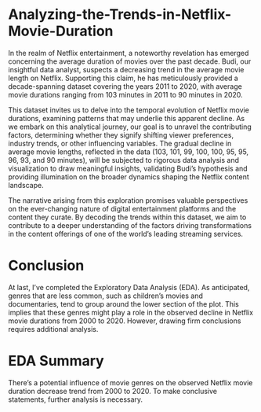 # Analyzing-the-Trends-in-Netflix-Movie-Duration

In the realm of Netflix entertainment, a noteworthy revelation has emerged concerning the average duration of movies over the past decade. Budi, our insightful data analyst, suspects a decreasing trend in the average movie length on Netflix. Supporting this claim, he has meticulously provided a decade-spanning dataset covering the years 2011 to 2020, with average movie durations ranging from 103 minutes in 2011 to 90 minutes in 2020.

This dataset invites us to delve into the temporal evolution of Netflix movie durations, examining patterns that may underlie this apparent decline. As we embark on this analytical journey, our goal is to unravel the contributing factors, determining whether they signify shifting viewer preferences, industry trends, or other influencing variables. The gradual decline in average movie lengths, reflected in the data (103, 101, 99, 100, 100, 95, 95, 96, 93, and 90 minutes), will be subjected to rigorous data analysis and visualization to draw meaningful insights, validating Budi’s hypothesis and providing illumination on the broader dynamics shaping the Netflix content landscape.

The narrative arising from this exploration promises valuable perspectives on the ever-changing nature of digital entertainment platforms and the content they curate. By decoding the trends within this dataset, we aim to contribute to a deeper understanding of the factors driving transformations in the content offerings of one of the world’s leading streaming services.

# Conclusion
At last, I’ve completed the Exploratory Data Analysis (EDA). As anticipated, genres that are less common, such as children’s movies and documentaries, tend to group around the lower section of the plot. This implies that these genres might play a role in the observed decline in Netflix movie durations from 2000 to 2020. However, drawing firm conclusions requires additional analysis.

# EDA Summary
There’s a potential influence of movie genres on the observed Netflix movie duration decrease trend from 2000 to 2020. To make conclusive statements, further analysis is necessary.
